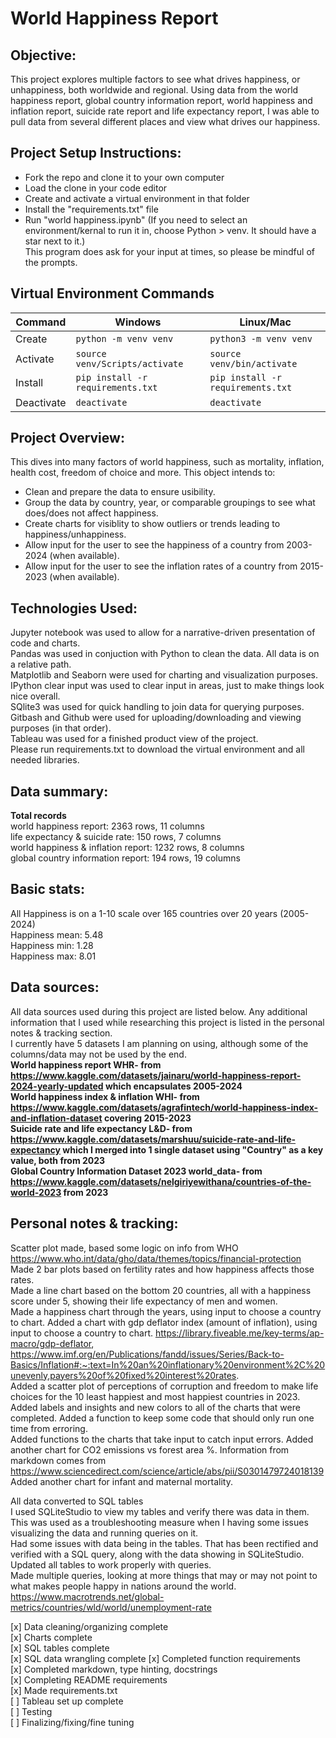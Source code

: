 # World Happiness Report
## Objective:
This project explores multiple factors to see what drives happiness, or unhappiness, both worldwide and regional. Using data from the world happiness report, global country information report, world happiness and inflation report, suicide rate report and life expectancy report, I was able to pull data from several different places and view what drives our happiness.  


## Project Setup Instructions:
+ Fork the repo and clone it to your own computer
+ Load the clone in your code editor
+ Create and activate a virtual environment in that folder
+ Install the "requirements.txt" file
+ Run "world happiness.ipynb"
(If you need to select an environment/kernal to run it in, choose Python > venv. It should have a star next to it.)  
This program does ask for your input at times, so please be mindful of the prompts.  

## Virtual Environment Commands 
| **Command** |           **Windows**                 |            **Linux/Mac**             | 
| ----------  | ------------------------------------- | ------------------------------------ |
|  Create     |    `python -m venv venv`              |   `python3 -m venv venv`             |
|  Activate   |    `source venv/Scripts/activate`     |   `source venv/bin/activate`         |
|  Install    |    `pip install -r requirements.txt`  |   `pip install -r requirements.txt`  |
|  Deactivate |    `deactivate`                       |   `deactivate`                       |


## Project Overview:
This dives into many factors of world happiness, such as mortality, inflation, health cost, freedom of choice and more. 
This object intends to:  
+ Clean and prepare the data to ensure usibility.
+ Group the data by country, year, or comparable groupings to see what does/does not affect happiness.
+ Create charts for visiblity to show outliers or trends leading to happiness/unhappiness.
+ Allow input for the user to see the happiness of a country from 2003-2024 (when available).
+ Allow input for the user to see the inflation rates of a country from 2015-2023 (when available).


## Technologies Used:
Jupyter notebook was used to allow for a narrative-driven presentation of code and charts.  
Pandas was used in conjuction with Python to clean the data. All data is on a relative path.    
Matplotlib and Seaborn were used for charting and visualization purposes.  
IPython clear input was used to clear input in areas, just to make things look nice overall.  
SQlite3 was used for quick handling to join data for querying purposes.  
Gitbash and Github were used for uploading/downloading and viewing purposes (in that order).  
Tableau was used for a finished product view of the project.  
Please run requirements.txt to download the virtual environment and all needed libraries.  


<!-- The world happiness report includes: 
Year
Country Name
Life Ladder (happiness) 
Log GDP per capita 
Social support 
Healthy life expectancy at birth 
Freedom to make life choices 
Generosity 
Perceptions of corruption 






The world happiness index & inflation report includes: Country, Year (2015-2023), Headline Consumer Price Inflation, Energy Consumer Price Inflation, Food Consumer Price Inflation, Official Core Consumer Price Inflation, Producer Price Inflation, GDP deflator Index growth rate, Continent/Region, Score (happiness), GDP per Capita, Social support, Healthy life expectancy at birth, Freedom to make life choices, Generosity, Perceptions of corruption.  
Suicide rate: Country, GDP per capita, Suicide rate (from 2023).  
Life expectancy: Country, Life Expectancy (years) - Men, Life Expectancy (years) - Women, Happiness Score, Fertility Rate (births per woman) (from 2023).  
Global country information dataset: Country, Density, Abbreviation, Agricultural Land( %), Land Area(Km2), Armed Forces size, Birth Rate, Calling Code, Capital/Major City, Co2-Emissions, CPI, CPI Change (%), Currency-Code, Fertility Rate, Forested Area (%), Gasoline Price, GDP, Gross primary education enrollment (%), Gross tertiary education enrollment (%), Infant mortality, Largest city, Life expectancy, Maternal mortality ratio, Minimum wage, Official language, Out of pocket health expenditure, Physicians per thousand, Population, Population: Labor force participation (%), Population: Labor force participation (%), Total tax rate, Unemployment rate, Urban_population, Latitude, Longitude.   -->

## Data summary:
**Total records**  
world happiness report: 2363 rows, 11 columns  
life expectancy & suicide rate: 150 rows, 7 columns  
world happiness & inflation report: 1232 rows, 8 columns    
global country information report: 194 rows, 19 columns  

## Basic stats:
All Happiness is on a 1-10 scale over 165 countries over 20 years (2005-2024)  
Happiness mean: 5.48   
Happiness min: 1.28   
Happiness max: 8.01   


## Data sources:
All data sources used during this project are listed below.  Any additional information that I used while researching this project is listed in the personal notes & tracking section.  
I currently have 5 datasets I am planning on using, although some of the columns/data may not be used by the end.   
**World happiness report WHR- from https://www.kaggle.com/datasets/jainaru/world-happiness-report-2024-yearly-updated which encapsulates 2005-2024**\
**World happiness index & inflation WHI- from https://www.kaggle.com/datasets/agrafintech/world-happiness-index-and-inflation-dataset covering 2015-2023**\
**Suicide rate and life expectancy L&D- from https://www.kaggle.com/datasets/marshuu/suicide-rate-and-life-expectancy which I merged into 1 single dataset using "Country" as a key value, both from 2023**\
**Global Country Information Dataset 2023 world_data- from https://www.kaggle.com/datasets/nelgiriyewithana/countries-of-the-world-2023 from 2023**



## Personal notes & tracking:
Scatter plot made, based some logic on info from WHO https://www.who.int/data/gho/data/themes/topics/financial-protection  
Made 2 bar plots based on fertility rates and how happiness affects those rates.  
Made a line chart based on the bottom 20 countries, all with a happiness score under 5, showing their life expectancy of men and women.   
Made a happiness chart through the years, using input to choose a country to chart. 
Added a chart with gdp deflator index (amount of inflation), using input to choose a country to chart.  https://library.fiveable.me/key-terms/ap-macro/gdp-deflator, https://www.imf.org/en/Publications/fandd/issues/Series/Back-to-Basics/Inflation#:~:text=In%20an%20inflationary%20environment%2C%20unevenly,payers%20of%20fixed%20interest%20rates.  
Added a scatter plot of perceptions of corruption and freedom to make life choices for the 10 least happiest and most happiest countries in 2023.  
Added labels and insights and new colors to all of the charts that were completed.
Added a function to keep some code that should only run one time from erroring.  
Added functions to the charts that take input to catch input errors.
Added another chart for CO2 emissions vs forest area %. Information from markdown comes from https://www.sciencedirect.com/science/article/abs/pii/S0301479724018139  
Added another chart for infant and maternal mortality.

All data converted to SQL tables  
I used SQLiteStudio to view my tables and verify there was data in them. This was used as a troubleshooting measure when I having some issues visualizing the data and running queries on it.   
Had some issues with data being in the tables. That has been rectified and verified with a SQL query, along with the data showing in SQLiteStudio.   
Updated all tables to work properly with queries.  
Made multiple queries, looking at more things that may or may not point to what makes people happy in nations around the world.  
https://www.macrotrends.net/global-metrics/countries/wld/world/unemployment-rate   


[x] Data cleaning/organizing complete   
[x] Charts complete  
[x] SQL tables complete    
[x] SQL data wrangling complete 
[x] Completed function requirements  
[x] Completed markdown, type hinting, docstrings  
[x] Completing README requirements  
[x] Made requirements.txt  
[ ] Tableau set up complete  
[ ] Testing  
[ ] Finalizing/fixing/fine tuning  
